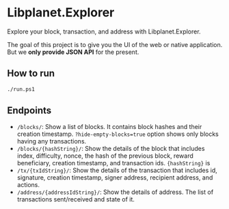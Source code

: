Libplanet.Explorer
==================

Explore your block, transaction, and address with Libplanet.Explorer.

The goal of this project is to give you the UI of the web or
native application. But we **only provide JSON API** for the present.


How to run
----------

~~~~ bash
./run.ps1
~~~~


Endpoints
---------

- `/blocks/`: Show a list of blocks. It contains block hashes and
their creation timestamp.  `?hide-empty-blocks=true` option shows only blocks
having any transactions.
- `/blocks/{hashString}/`: Show the details of the block that includes index,
difficulty, nonce, the hash of the previous block, reward beneficiary,
creation timestamp, and transaction ids. `{hashString}` is
- `/tx/{txIdString}/`: Show the details of the transaction that includes id,
signature, creation timestamp, signer address, recipient address, and actions.
- `/address/{addressIdString}/`: Show the details of address. The list of
transactions sent/received and state of it.
